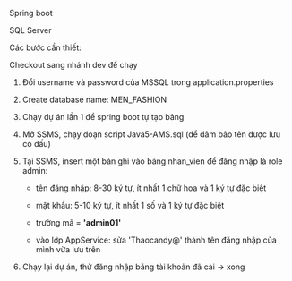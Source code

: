 

Spring boot

SQL Server


Các bước cần thiết:

Checkout sang nhánh dev để chạy

1. Đổi username và password của MSSQL trong application.properties
2. Create database name: MEN_FASHION
3. Chạy dự án lần 1 để spring boot tự tạo bảng
4. Mở SSMS, chạy đoạn script Java5-AMS.sql (để đảm bảo tên được lưu có dấu)
5. Tại SSMS, insert một bản ghi vào bảng nhan_vien để đăng nhập là role admin:

    - tên đăng nhập: 8-30 ký tự, ít nhất 1 chữ hoa và 1 ký tự đặc biệt
    - mật khẩu: 5-10 ký tự, ít nhất 1 số và 1 ký tự đặc biệt
    - trường mã = **'admin01'** 
    
    - vào lớp AppService: sửa 'Thaocandy@' thành tên đăng nhập của mình vừa lưu trên

6. Chạy lại dự án, thử đăng nhập bằng tài khoản đã cài -> xong

